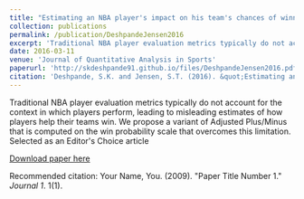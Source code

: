 ```yaml
---
title: "Estimating an NBA player's impact on his team's chances of winning"
collection: publications
permalink: /publication/DeshpandeJensen2016
excerpt: 'Traditional NBA player evaluation metrics typically do not account for the context in which players perform, leading to misleading estimates of how players help their teams win. We propose a variant of Adjusted Plus/Minus that is computed on the win probability scale that overcomes this limitation. Selected as an Editor's Choice article.'
date: 2016-03-11
venue: 'Journal of Quantitative Analysis in Sports'
paperurl: 'http://skdeshpande91.github.io/files/DeshpandeJensen2016.pdf'
citation: 'Deshpande, S.K. and Jensen, S.T. (2016). &quot;Estimating an NBA player's impact on his team's chances of winning.&quot; <i>Journal of Quantitative Analysis in Sports</i>. 12(2): 51 - 72.'
---
```

Traditional NBA player evaluation metrics typically do not account for the context in which players perform, leading to misleading estimates of how players help their teams win. We propose a variant of Adjusted Plus/Minus that is computed on the win probability scale that overcomes this limitation. Selected as an Editor's Choice article

[Download paper here](http://skdeshpande91.github.io/files/DeshpandeJensen2016.pdf)

Recommended citation: Your Name, You. (2009). "Paper Title Number 1." <i>Journal 1</i>. 1(1).
